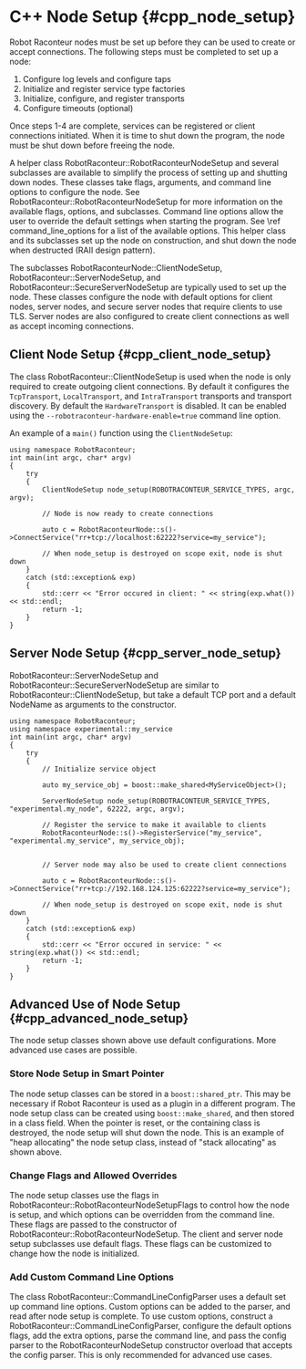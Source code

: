 # C++ Node Setup {#cpp_node_setup}

Robot Raconteur nodes must be set up before they can be used to create or accept connections. The following steps must be completed to set up a node:

1. Configure log levels and configure taps
2. Initialize and register service type factories
3. Initialize, configure, and register transports
4. Configure timeouts (optional)

Once steps 1-4 are complete, services can be registered or client connections initiated. When it is time to shut down the program, the node must be shut down before freeing the node.

A helper class RobotRaconteur::RobotRaconteurNodeSetup and several subclasses are available to simplify the process of setting up and shutting down nodes. These classes take flags, arguments, and command line options to configure the node. See RobotRaconteur::RobotRaconteurNodeSetup for more information on the available flags, options, and subclasses. Command line options allow the user to override the default settings when starting the program. See \ref command_line_options for a list of the available options. This helper class and its subclasses set up the node on construction, and shut down the node when destructed (RAII design pattern).

The subclasses RobotRaconteurNode::ClientNodeSetup, RobotRaconteur::ServerNodeSetup, and RobotRaconteur::SecureServerNodeSetup are typically used to set up the node. These classes configure the node with default options for client nodes, server nodes, and secure server nodes that require clients to use TLS. Server nodes are also configured to create client connections as well as accept incoming connections.

## Client Node Setup {#cpp_client_node_setup}

The class RobotRaconteur::ClientNodeSetup is used when the node is only required to create outgoing client connections. By default it configures the `TcpTransport`, `LocalTransport`, and `IntraTransport` transports and transport discovery. By default the `HardwareTransport` is disabled. It can be enabled using the `--robotraconteur-hardware-enable=true` command line option.

An example of a `main()` function using the `ClientNodeSetup`:

    using namespace RobotRaconteur;
    int main(int argc, char* argv)
    {
        try
        {
            ClientNodeSetup node_setup(ROBOTRACONTEUR_SERVICE_TYPES, argc, argv);

            // Node is now ready to create connections

            auto c = RobotRaconteurNode::s()->ConnectService("rr+tcp://localhost:62222?service=my_service");

            // When node_setup is destroyed on scope exit, node is shut down
        }
        catch (std::exception& exp)
        {
            std::cerr << "Error occured in client: " << string(exp.what()) << std::endl;
            return -1;
        }
    }

## Server Node Setup {#cpp_server_node_setup}

RobotRaconteur::ServerNodeSetup and RobotRaconteur::SecureServerNodeSetup are similar to RobotRaconteur::ClientNodeSetup, but take a default TCP port and a default NodeName as arguments to the constructor.

    using namespace RobotRaconteur;
    using namespace experimental::my_service
    int main(int argc, char* argv)
    {
        try
        {
            // Initialize service object

            auto my_service_obj = boost::make_shared<MyServiceObject>();

            ServerNodeSetup node_setup(ROBOTRACONTEUR_SERVICE_TYPES, "experimental.my_node", 62222, argc, argv);

            // Register the service to make it available to clients
            RobotRaconteurNode::s()->RegisterService("my_service", "experimental.my_service", my_service_obj);


            // Server node may also be used to create client connections

            auto c = RobotRaconteurNode::s()->ConnectService("rr+tcp://192.168.124.125:62222?service=my_service");

            // When node_setup is destroyed on scope exit, node is shut down
        }
        catch (std::exception& exp)
        {
            std::cerr << "Error occured in service: " << string(exp.what()) << std::endl;
            return -1;
        }
    }

## Advanced Use of Node Setup {#cpp_advanced_node_setup}

The node setup classes shown above use default configurations. More advanced use cases are possible.

### Store Node Setup in Smart Pointer

The node setup classes can be stored in a `boost::shared_ptr`. This may be necessary if Robot Raconteur is used as a plugin in a different program. The node setup class can be created using `boost::make_shared`, and then stored in a class field. When the pointer is reset, or the containing class is destroyed, the node setup will shut down the node. This is an example of "heap allocating" the node setup class, instead of "stack allocating" as shown above.

### Change Flags and Allowed Overrides

The node setup classes use the flags in RobotRaconteur::RobotRaconteurNodeSetupFlags to control how the node is setup, and which options can be overridden from the command line. These flags are passed to the constructor of RobotRaconteur::RobotRaconteurNodeSetup. The client and server node setup subclasses use default flags. These flags can be customized to change how the node is initialized.

### Add Custom Command Line Options

The class RobotRaconteur::CommandLineConfigParser uses a default set up command line options. Custom options can be added to the parser, and read after node setup is complete. To use custom options, construct a RobotRaconteur::CommandLineConfigParser, configure the default options flags, add the extra options, parse the command line, and pass the config parser to the RobotRaconteurNodeSetup constructor overload that accepts the config parser. This is only recommended for advanced use cases.
